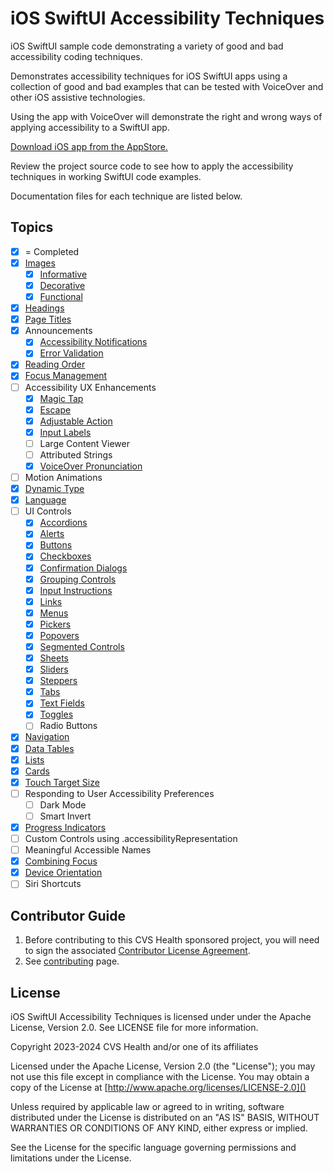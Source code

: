 # iOS SwiftUI Accessibility Techniques
iOS SwiftUI sample code demonstrating a variety of good and bad accessibility coding techniques.

Demonstrates accessibility techniques for iOS SwiftUI apps using a collection of good and bad examples that can be tested with VoiceOver and other iOS assistive technologies.

Using the app with VoiceOver will demonstrate the right and wrong ways of applying accessibility to a SwiftUI app. 

[Download iOS app from the AppStore.](https://apps.apple.com/us/app/swiftui-accessibility-techs/id6474141089)

Review the project source code to see how to apply the accessibility techniques in working SwiftUI code examples.

Documentation files for each technique are listed below.

## Topics
- [x] = Completed
- [x] [Images](iOSswiftUIa11yTechniques/Documentation/Images.md)
    - [x] [Informative](iOSswiftUIa11yTechniques/Documentation/InformativeImages.md)
    - [x] [Decorative](iOSswiftUIa11yTechniques/Documentation/DecorativeImages.md)
    - [x] [Functional](iOSswiftUIa11yTechniques/Documentation/FunctionalImages.md)
- [x] [Headings](iOSswiftUIa11yTechniques/Documentation/Headings.md)
- [x] [Page Titles](iOSswiftUIa11yTechniques/Documentation/PageTitles.md)
- [x] Announcements
    - [x] [Accessibility Notifications](iOSswiftUIa11yTechniques/Documentation/AccessibilityNotifications.md)
    - [x] [Error Validation](iOSswiftUIa11yTechniques/Documentation/ErrorValidation.md)
- [x] [Reading Order](iOSswiftUIa11yTechniques/Documentation/ReadingOrder.md)
- [x] [Focus Management](iOSswiftUIa11yTechniques/Documentation/FocusManagement.md)
- [ ] Accessibility UX Enhancements
    - [x] [Magic Tap](iOSswiftUIa11yTechniques/Documentation/MagicTap.md)
    - [x] [Escape](iOSswiftUIa11yTechniques/Documentation/Escape.md)
    - [x] [Adjustable Action](iOSswiftUIa11yTechniques/Documentation/AdjustableAction.md)
    - [x] [Input Labels](iOSswiftUIa11yTechniques/Documentation/InputLabels.md)
    - [ ] Large Content Viewer
    - [ ] Attributed Strings
    - [x] [VoiceOver Pronunciation](iOSswiftUIa11yTechniques/Documentation/VoiceOverPronunciation.md)
- [ ] Motion Animations
- [x] [Dynamic Type](iOSswiftUIa11yTechniques/Documentation/DynamicType.md)
- [x] [Language](iOSswiftUIa11yTechniques/Documentation/Language.md)
- [ ] UI Controls
    - [x] [Accordions](iOSswiftUIa11yTechniques/Documentation/Accordions.md)
    - [x] [Alerts](iOSswiftUIa11yTechniques/Documentation/Alerts.md)
    - [x] [Buttons](iOSswiftUIa11yTechniques/Documentation/Buttons.md)
    - [x] [Checkboxes](iOSswiftUIa11yTechniques/Documentation/Checkboxes.md)
    - [x] [Confirmation Dialogs](iOSswiftUIa11yTechniques/Documentation/ConfirmationDialogs.md)
    - [x] [Grouping Controls](iOSswiftUIa11yTechniques/Documentation/GroupingControls.md)
    - [x] [Input Instructions](iOSswiftUIa11yTechniques/Documentation/InputInstructions.md)
    - [x] [Links](iOSswiftUIa11yTechniques/Documentation/Links.md)
    - [x] [Menus](iOSswiftUIa11yTechniques/Documentation/Menus.md)
    - [x] [Pickers](iOSswiftUIa11yTechniques/Documentation/Pickers.md)
    - [x] [Popovers](iOSswiftUIa11yTechniques/Documentation/Popovers.md)
    - [x] [Segmented Controls](iOSswiftUIa11yTechniques/Documentation/SegmentedControls.md)
    - [x] [Sheets](iOSswiftUIa11yTechniques/Documentation/Sheets.md)
    - [x] [Sliders](iOSswiftUIa11yTechniques/Documentation/Sliders.md)
    - [x] [Steppers](iOSswiftUIa11yTechniques/Documentation/Steppers.md)
    - [x] [Tabs](iOSswiftUIa11yTechniques/Documentation/Tabs.md)
    - [x] [Text Fields](iOSswiftUIa11yTechniques/Documentation/TextFields.md)
    - [x] [Toggles](iOSswiftUIa11yTechniques/Documentation/Toggles.md)
    - [ ] Radio Buttons
- [x] [Navigation](iOSswiftUIa11yTechniques/Documentation/Navigation.md)
- [x] [Data Tables](iOSswiftUIa11yTechniques/Documentation/DataTables.md)
- [x] [Lists](iOSswiftUIa11yTechniques/Documentation/Lists.md)
- [x] [Cards](iOSswiftUIa11yTechniques/Documentation/Cards.md)
- [x] [Touch Target Size](iOSswiftUIa11yTechniques/Documentation/TouchTargetSize.md)
- [ ] Responding to User Accessibility Preferences
    - [ ] Dark Mode
    - [ ] Smart Invert
- [x] [Progress Indicators](iOSswiftUIa11yTechniques/Documentation/ProgressIndicators.md)
- [ ] Custom Controls using .accessibilityRepresentation
- [ ] Meaningful Accessible Names
- [x] [Combining Focus](iOSswiftUIa11yTechniques/Documentation/CombiningFocus.md)
- [x] [Device Orientation](iOSswiftUIa11yTechniques/Documentation/DeviceOrientation.md)
- [ ] Siri Shortcuts

## Contributor Guide

1. Before contributing to this CVS Health sponsored project, you will need to sign the associated [Contributor License Agreement](https://forms.office.com/r/tvFjdsisT2).
2. See [contributing](CONTRIBUTING.md) page.

## License
iOS SwiftUI Accessibility Techniques is licensed under under the Apache License, Version 2.0.  See LICENSE file for more information.

Copyright 2023-2024 CVS Health and/or one of its affiliates

Licensed under the Apache License, Version 2.0 (the "License");
you may not use this file except in compliance with the License.
You may obtain a copy of the License at
[http://www.apache.org/licenses/LICENSE-2.0]()

Unless required by applicable law or agreed to in writing, software
distributed under the License is distributed on an "AS IS" BASIS,
WITHOUT WARRANTIES OR CONDITIONS OF ANY KIND, either express or implied.

See the License for the specific language governing permissions and
limitations under the License.
